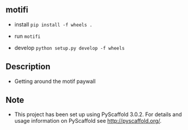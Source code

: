 ## motifi


- install `pip install -f wheels .`
- run `motifi`

- develop `python setup.py develop -f wheels`


## Description

- Getting around the motif paywall


## Note

- This project has been set up using PyScaffold 3.0.2. For details and usage
information on PyScaffold see http://pyscaffold.org/.
